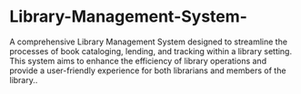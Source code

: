# Library-Management-System-
A comprehensive Library Management System designed to streamline the processes of book cataloging, lending, and tracking within a library setting. This system aims to enhance the efficiency of library operations and provide a user-friendly experience for both librarians and members of the library..
